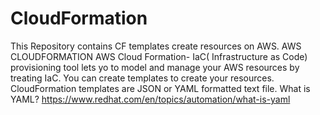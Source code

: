 # CloudFormation
This Repository contains CF templates create resources on AWS.
AWS CLOUDFORMATION
AWS Cloud Formation- IaC( Infrastructure as Code) provisioning tool lets yo to model and manage your AWS resources by treating IaC. You can create templates to create your resources. CloudFormation templates are JSON or YAML formatted text file.
What is YAML? 
https://www.redhat.com/en/topics/automation/what-is-yaml
 
